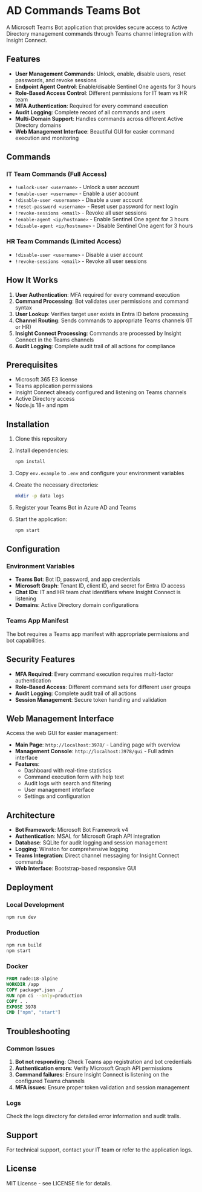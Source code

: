 # AD Commands Teams Bot

A Microsoft Teams Bot application that provides secure access to Active Directory management commands through Teams channel integration with Insight Connect.

## Features

- **User Management Commands**: Unlock, enable, disable users, reset passwords, and revoke sessions
- **Endpoint Agent Control**: Enable/disable Sentinel One agents for 3 hours
- **Role-Based Access Control**: Different permissions for IT team vs HR team
- **MFA Authentication**: Required for every command execution
- **Audit Logging**: Complete record of all commands and users
- **Multi-Domain Support**: Handles commands across different Active Directory domains
- **Web Management Interface**: Beautiful GUI for easier command execution and monitoring

## Commands

### IT Team Commands (Full Access)
- `!unlock-user <username>` - Unlock a user account
- `!enable-user <username>` - Enable a user account
- `!disable-user <username>` - Disable a user account
- `!reset-password <username>` - Reset user password for next login
- `!revoke-sessions <email>` - Revoke all user sessions
- `!enable-agent <ip/hostname>` - Enable Sentinel One agent for 3 hours
- `!disable-agent <ip/hostname>` - Disable Sentinel One agent for 3 hours

### HR Team Commands (Limited Access)
- `!disable-user <username>` - Disable a user account
- `!revoke-sessions <email>` - Revoke all user sessions

## How It Works

1. **User Authentication**: MFA required for every command execution
2. **Command Processing**: Bot validates user permissions and command syntax
3. **User Lookup**: Verifies target user exists in Entra ID before processing
4. **Channel Routing**: Sends commands to appropriate Teams channels (IT or HR)
5. **Insight Connect Processing**: Commands are processed by Insight Connect in the Teams channels
6. **Audit Logging**: Complete audit trail of all actions for compliance

## Prerequisites

- Microsoft 365 E3 license
- Teams application permissions
- Insight Connect already configured and listening on Teams channels
- Active Directory access
- Node.js 18+ and npm

## Installation

1. Clone this repository
2. Install dependencies:
   ```bash
   npm install
   ```

3. Copy `env.example` to `.env` and configure your environment variables

4. Create the necessary directories:
   ```bash
   mkdir -p data logs
   ```

5. Register your Teams Bot in Azure AD and Teams

6. Start the application:
   ```bash
   npm start
   ```

## Configuration

### Environment Variables

- **Teams Bot**: Bot ID, password, and app credentials
- **Microsoft Graph**: Tenant ID, client ID, and secret for Entra ID access
- **Chat IDs**: IT and HR team chat identifiers where Insight Connect is listening
- **Domains**: Active Directory domain configurations

### Teams App Manifest

The bot requires a Teams app manifest with appropriate permissions and bot capabilities.

## Security Features

- **MFA Required**: Every command execution requires multi-factor authentication
- **Role-Based Access**: Different command sets for different user groups
- **Audit Logging**: Complete audit trail of all actions
- **Session Management**: Secure token handling and validation

## Web Management Interface

Access the web GUI for easier management:

- **Main Page**: `http://localhost:3978/` - Landing page with overview
- **Management Console**: `http://localhost:3978/gui` - Full admin interface
- **Features**:
  - Dashboard with real-time statistics
  - Command execution form with help text
  - Audit logs with search and filtering
  - User management interface
  - Settings and configuration

## Architecture

- **Bot Framework**: Microsoft Bot Framework v4
- **Authentication**: MSAL for Microsoft Graph API integration
- **Database**: SQLite for audit logging and session management
- **Logging**: Winston for comprehensive logging
- **Teams Integration**: Direct channel messaging for Insight Connect commands
- **Web Interface**: Bootstrap-based responsive GUI

## Deployment

### Local Development
```bash
npm run dev
```

### Production
```bash
npm run build
npm start
```

### Docker
```dockerfile
FROM node:18-alpine
WORKDIR /app
COPY package*.json ./
RUN npm ci --only=production
COPY . .
EXPOSE 3978
CMD ["npm", "start"]
```

## Troubleshooting

### Common Issues

1. **Bot not responding**: Check Teams app registration and bot credentials
2. **Authentication errors**: Verify Microsoft Graph API permissions
3. **Command failures**: Ensure Insight Connect is listening on the configured Teams channels
4. **MFA issues**: Ensure proper token validation and session management

### Logs

Check the logs directory for detailed error information and audit trails.

## Support

For technical support, contact your IT team or refer to the application logs.

## License

MIT License - see LICENSE file for details.
